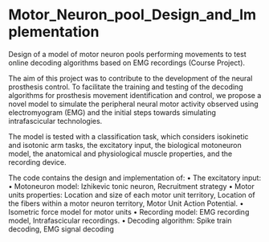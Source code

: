 # Motor_Neuron_pool_Design_and_Implementation
Design of a model of motor neuron pools performing movements to test online decoding algorithms based on EMG recordings (Course Project).
 
The aim of this project was to contribute to the development of the neural prosthesis control. To facilitate the training and testing of the decoding algorithms for prosthesis movement identification and control, we propose a novel model to simulate the peripheral neural motor activity observed using electromyogram (EMG) and the initial steps towards simulating intrafascicular technologies.

The model is tested with a classification task, which considers isokinetic and isotonic arm tasks, the excitatory input, the biological motoneuron model, the anatomical and physiological muscle properties, and the recording device.

The code contains the design and implementation of:
•	The excitatory input:
•	Motoneuron model: Izhikevic tonic neuron, Recruitment strategy
•	Motor units properties: Location and size of each motor unit territory, Location of the fibers within a motor neuron territory, Motor Unit Action Potential.
•	Isometric force model for motor units
•	Recording model: EMG recording model, Intrafascicular recordings.
•	Decoding algorithm: Spike train decoding, EMG signal decoding
